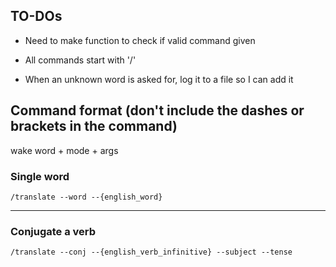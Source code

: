## TO-DOs

- Need to make function to check if valid command given

- All commands start with '/'

- When an unknown word is asked for, log it to a file so I can add it

## Command format (don't include the dashes or brackets in the command)

wake word + mode + args

### Single word

`/translate --word --{english_word}`

---

### Conjugate a verb

`/translate --conj --{english_verb_infinitive} --subject --tense`